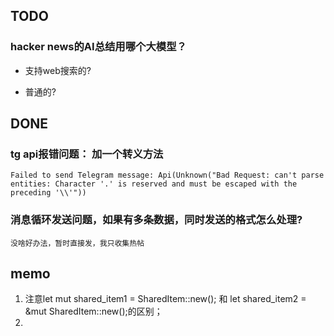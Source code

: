 ## TODO

### hacker news的AI总结用哪个大模型？

- 支持web搜索的?

- 普通的?




## DONE

### tg api报错问题： 加一个转义方法 
~~~
Failed to send Telegram message: Api(Unknown("Bad Request: can't parse entities: Character '.' is reserved and must be escaped with the preceding '\\'"))
~~~


### 消息循环发送问题，如果有多条数据，同时发送的格式怎么处理?
    没啥好办法，暂时直接发，我只收集热帖



## memo
1. 注意let mut shared_item1 = SharedItem::new(); 和 let shared_item2 = &mut SharedItem::new();的区别；
2. 